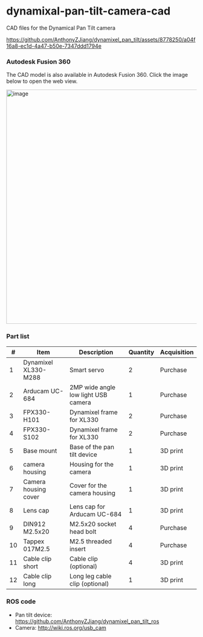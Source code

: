 # dynamixal-pan-tilt-camera-cad
CAD files for the Dynamical Pan Tilt camera

https://github.com/AnthonyZJiang/dynamixel_pan_tilt/assets/8778250/a04f16a8-ec1d-4a47-b50e-7347ddd1794e

### Autodesk Fusion 360
The CAD model is also available in Autodesk Fusion 360. Click the image below to open the web view.

<a target="_black" href="https://a360.co/4aqoyKB"><img width="620" alt="image" src="https://github.com/AnthonyZJiang/dynamixal-pan-tilt-camera-cad/assets/8778250/9c16dcb3-a206-4d0d-94db-9c3fb3061820"></a>

### Part list

| #  | Item                 | Description                         | Quantity | Acquisition |
|----|----------------------|-------------------------------------|----------|-------------|
| 1  | Dynamixel XL330-M288 | Smart servo                         | 2        | Purchase    |
| 2  | Arducam UC-684       | 2MP wide angle low light USB camera | 1        | Purchase    |
| 3  | FPX330-H101          | Dynamixel frame for XL330           | 2        | Purchase    |
| 4  | FPX330-S102          | Dynamixel frame for XL330           | 2        | Purchase    |
| 5  | Base mount           | Base of the pan tilt device         | 1        | 3D print    |
| 6  | camera housing       | Housing for the camera              | 1        | 3D print    |
| 7  | Camera housing cover | Cover for the camera housing        | 1        | 3D print    |
| 8  | Lens cap             | Lens cap for Arducam UC-684         | 1        | 3D print    |
| 9  | DIN912 M2.5x20       | M2.5x20 socket head bolt            | 4        | Purchase    |
| 10 | Tappex 017M2.5       | M2.5 threaded insert                | 4        | Purchase    |
| 11 | Cable clip short     | Cable clip (optional)               | 4        | 3D print    |
| 12 | Cable clip long      | Long leg cable clip (optional)      | 1        | 3D print    |

### ROS code
- Pan tilt device: https://github.com/AnthonyZJiang/dynamixel_pan_tilt_ros
- Camera: http://wiki.ros.org/usb_cam
